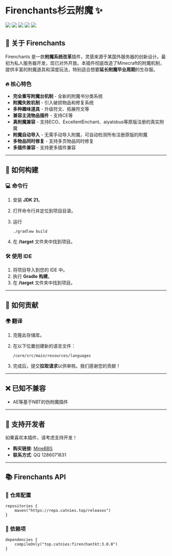 # Firenchants杉云附魔 ✨

![](https://img.shields.io/badge/%E6%94%AF%E6%8C%81%E7%89%88%E6%9C%AC-1.18--1.21-6772616) [![](https://img.shields.io/badge/%E6%8F%92%E4%BB%B6%E5%8F%91%E5%B8%83-MineBBS-6772616)](https://www.minebbs.com/resources/firenchant-eco.8479/) [![](https://img.shields.io/badge/%E6%8F%92%E4%BB%B6%E6%96%87%E6%A1%A3-gitbook-6772616)]() ![](https://img.shields.io/github/languages/code-size/Catnies/FirEnchant?label=代码大小) ![](https://img.shields.io/github/license/Catnies/FirEnchant?label=代码许可) 

## 📌 关于 Firenchants

Firenchants 是一款**附魔系统改革**插件，灵感来源于某国外服务器的创新设计。最初为私人服务器开发，现已对外开放。本插件彻底改造了Minecraft的附魔机制，提供丰富的附魔道具和深度玩法，特别适合想要**延长附魔毕业周期**的生存服。

### 🔥 核心特色

- **完全重写附魔台机制** - 全新的附魔书分类系统
- **附魔失败机制** - 引入破损物品和修复系统
- **多种趣味道具** - 升级符文、拓展符文等
- **兼容主流物品插件** - 支持CE等
- **真附魔兼容** - 支持ECO、ExcellentEnchant、aiyatsbus等原版注册的真实附魔
- **附魔自动导入** - 无需手动导入附魔，可自动检测所有注册原版的附魔
- **多物品同时修复** - 支持多页物品同时修复
- **多插件兼容** - 支持更多插件兼容

------

## 🔧 如何构建

### 💻 命令行

1. 安装 **JDK 21**。

2. 打开命令行并定位到项目目录。

3. 运行

   ```
   ./gradlew build
   ```

4. 在 **/target** 文件夹中找到项目。

### 🛠️ 使用 IDE

1. 将项目导入到您的 IDE 中。
2. 执行 **Gradle 构建**。
3. 在 **/target** 文件夹中找到项目。

-----------------------

## 🤝 如何贡献

### 🌍 翻译

1. 克隆此存储库。

2. 在以下位置创建新的语言文件：

   ```
   /core/src/main/resources/languages
   ```

3. 完成后，提交**拉取请求**以供审核。我们感谢您的贡献！

--------------

## ❌ 已知不兼容

- AE等基于NBT的伪附魔插件

------

## 💖 支持开发者

如果喜欢本插件，请考虑支持开发！

- **购买链接**: [MineBBS](https://www.minebbs.com/resources/firenchant-eco.8479/)
- **联系方式**: QQ 1286071831

------

## 📚 Firenchants API

### 📌 仓库配置

```
repositories {
    maven("https://repo.catnies.top/releases")
}
```

### 📌 依赖项

```
dependencies {
    compileOnly("top.catnies:firenchantkt:3.0.0")
}
```